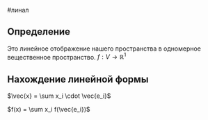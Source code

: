 #линал 
## Определение
Это линейное отображение нашего пространства в одномерное вещественное пространство.
$f: V \to \mathbb{R}^1$

## Нахождение линейной формы
$\vec{x} = \sum x_i \cdot \vec{e_i}$

$f(x) = \sum x_i f(\vec{e_i})$